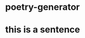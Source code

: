 # poetry-generator
<!DOCTYPE html>

<html>

 <head>

 <meta charset="utf-8">

 <title>

  Poetry-Generator

 <script> function adjective(){};

text=new adjective();

number=0

adjective[number++]="The blue"

adjective[number++]="The red"

adjective[number++]="The green"

adjective[number++]="The yellow"

adjective[number++]="The white"

adjective[number++]="The black"



function noun(){};

text=new noun();

number=0

noun[number++]="frog"

noun[number++]="bird"

noun[number++]="rabbit"

noun[number++]="grass"

noun[number++]="dog"

noun[number++]="flower"



function verb(){};

text=new verb();

number=0

verb[number++]="eats"

verb[number++]="sleeps"

verb[number++]="runs"

verb[number++]="flys"

verb[number++]="looks"

verb[number++]="jumps"



function adverb(){};

text=new adverb();

number=0

adverb[number++]="lazily"

adverb[number++]="highly"

adverb[number++]="quickly"

adverb[number++]="comfortably"

adverb[number++]="stably"

adverb[number++]="easily"



increment=math.floor(math.random()*6+1);

document.write(adjective[increment])

document.write(noun[increment])

document.write(verb[increment])

document.write(adverb[increment])<script>

 </title>

 </head>

 <body>

 <h1>this is a sentence</h1>

 </body>

</html>
